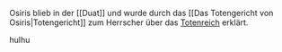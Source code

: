 Osiris blieb in der [[Duat]] und wurde durch das [[Das Totengericht von Osiris|Totengericht]] zum Herrscher über das [Totenreich](https://de.wikipedia.org/wiki/Ta-djeser) erklärt.



hulhu